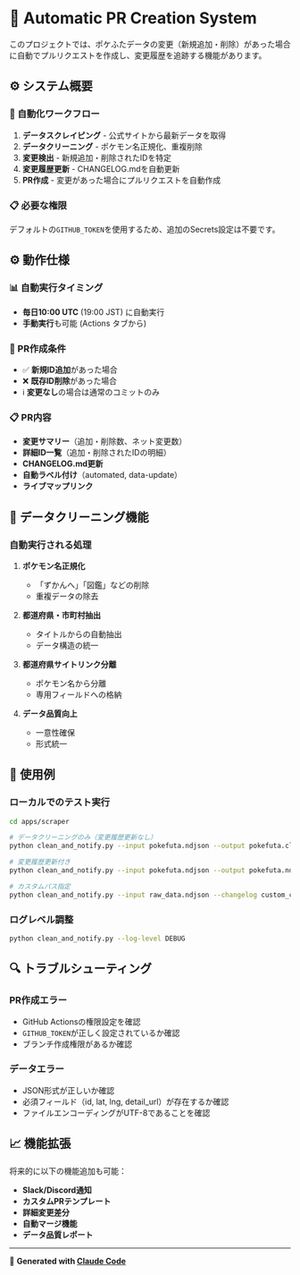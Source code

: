 # 🔄 Automatic PR Creation System

このプロジェクトでは、ポケふたデータの変更（新規追加・削除）があった場合に自動でプルリクエストを作成し、変更履歴を追跡する機能があります。

## ⚙️ システム概要

### 🤖 自動化ワークフロー
1. **データスクレイピング** - 公式サイトから最新データを取得
2. **データクリーニング** - ポケモン名正規化、重複削除
3. **変更検出** - 新規追加・削除されたIDを特定
4. **変更履歴更新** - CHANGELOG.mdを自動更新
5. **PR作成** - 変更があった場合にプルリクエストを自動作成

### 📋 必要な権限
デフォルトの`GITHUB_TOKEN`を使用するため、追加のSecrets設定は不要です。

## ⚙️ 動作仕様

### 📊 自動実行タイミング
- **毎日10:00 UTC** (19:00 JST) に自動実行
- **手動実行**も可能 (Actions タブから)

### 🔄 PR作成条件
- ✅ **新規ID追加**があった場合
- ❌ **既存ID削除**があった場合
- ℹ️ **変更なし**の場合は通常のコミットのみ

### 📋 PR内容
- **変更サマリー**（追加・削除数、ネット変更数）
- **詳細ID一覧**（追加・削除されたIDの明細）
- **CHANGELOG.md更新**
- **自動ラベル付け**（automated, data-update）
- **ライブマップリンク**

## 🧹 データクリーニング機能

### 自動実行される処理
1. **ポケモン名正規化**
   - 「ずかんへ」「図鑑」などの削除
   - 重複データの除去

2. **都道府県・市町村抽出**
   - タイトルからの自動抽出
   - データ構造の統一

3. **都道府県サイトリンク分離**
   - ポケモン名から分離
   - 専用フィールドへの格納

4. **データ品質向上**
   - 一意性確保
   - 形式統一

## 🚀 使用例

### ローカルでのテスト実行
```bash
cd apps/scraper

# データクリーニングのみ（変更履歴更新なし）
python clean_and_notify.py --input pokefuta.ndjson --output pokefuta.clean.ndjson --no-changelog

# 変更履歴更新付き
python clean_and_notify.py --input pokefuta.ndjson --output pokefuta.ndjson

# カスタムパス指定
python clean_and_notify.py --input raw_data.ndjson --changelog custom_changelog.md
```

### ログレベル調整
```bash
python clean_and_notify.py --log-level DEBUG
```

## 🔍 トラブルシューティング

### PR作成エラー
- GitHub Actionsの権限設定を確認
- `GITHUB_TOKEN`が正しく設定されているか確認
- ブランチ作成権限があるか確認

### データエラー
- JSON形式が正しいか確認
- 必須フィールド（id, lat, lng, detail_url）が存在するか確認
- ファイルエンコーディングがUTF-8であることを確認

## 📈 機能拡張

将来的に以下の機能追加も可能：
- **Slack/Discord通知**
- **カスタムPRテンプレート**
- **詳細変更差分**
- **自動マージ機能**
- **データ品質レポート**

---

🤖 **Generated with [Claude Code](https://claude.ai/code)**